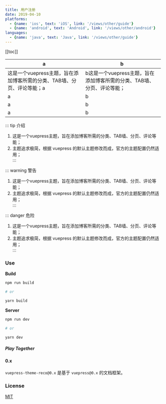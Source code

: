 ```yaml
---
title: 用户注册
date: 2019-04-10
platforms:
  - {name: 'ios', text: 'iOS', link: '/views/other/guide'}
  - {name: 'android', text: 'Android', link: '/views/other/android'}
languages:
  - {name: 'java', text: 'Java', link: '/views/other/guide'}
---
```


[[toc]]

|a|b|
|-|-|
|这是一个vuepress主题，旨在添加博客所需的分类、TAB墙、分页、评论等能；a|b这是一个vuepress主题，旨在添加博客所需的分类、TAB墙、分页、评论等能；|
|a|b|
|a|b|
|a|b|

::: tip 介绍
1. 这是一个vuepress主题，旨在添加博客所需的分类、TAB墙、分页、评论等能；<br>
2. 主题追求极简，根据 vuepress 的默认主题修改而成，官方的主题配置仍然适用；<br>
:::

::: warning 警告
1. 这是一个vuepress主题，旨在添加博客所需的分类、TAB墙、分页、评论等能；<br>
2. 主题追求极简，根据 vuepress 的默认主题修改而成，官方的主题配置仍然适用；<br>
:::

::: danger 危险
1. 这是一个vuepress主题，旨在添加博客所需的分类、TAB墙、分页、评论等能；<br>
2. 主题追求极简，根据 vuepress 的默认主题修改而成，官方的主题配置仍然适用；<br>
:::

### Use

**Build**

```bash
npm run build

# or

yarn build
```

**Server**

```bash
npm run dev

# or

yarn dev
```

##### Play Together

#### 0.x

`vuepress-theme-reco@0.x` 是基于 `vuepress@0.x` 的文档框架。
### License

[MIT](https://github.com/recoluan/vuepress-theme-reco/blob/master/LICENSE)